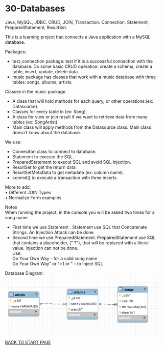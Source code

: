 # 30-Databases
Java, MySQL, JDBC. CRUD, JOIN, Transaction. Connection, Statement, PreparedStatement, ResultSet.  

This is a learning project that connects a Java application with a MySQL database.  

Packages:
-  test_connection package: test if it is a successful connection with the database. Do some basic CRUD operation: create a schema, create a table, insert, update, delete data.  
-  music package has classes that work with a music database with three tables: songs, albums, artists.    

Classes in the music package:    
-  A class that will hold methods for each query, or other operations.(ex: Datasource).  
-  Classes for every table in  (ex: Song).  
-  A class for view or join result if we want to retrieve data from many tables (ex: SongArtist).  
-  Main class will apply methods from the Datasource class. Main class doesn’t know about the database.  

We use: 
-  Conneciton class to connect to database.    
-  Statement to execute the SQL.    
-  PreparedStatement to execut SQL and avoid SQL injection.  
-  ResultSet to get the return data.  
-  ResultSetMetaData to get metadata (ex: column name).  
-  commit() to execute a transaction with three inserts.  

More to add:  
•	Different JOIN Types  
•	Normalize Form  examples  

Notes   
When running the project, in the console you will be asked two times for a song name.   
-  First time we use Statement . Statement use SQL that Concatenate Strings. An Injection Attack can be done.  
-  Second time we use PrepairedStatement. PrepairedStatement use SQL that contains a placeholder,  (" ?"),  that will be replaced with a literal value. Injection can not be done.  
Use:  
Go Your Own Way  - for a valid song name  
Go Your Own Way" or 1=1 or " – to Inject SQL   

Database Diagram:  
![Database Diagram:](/music.png)  



 [BACK TO START PAGE](https://github.com/FlorescuAndrei/Start.git)

